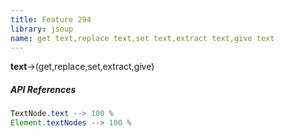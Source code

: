 ```yaml
---
title: Feature 294
library: jsoup
name: get text,replace text,set text,extract text,give text
---
```


**text**->(get,replace,set,extract,give)

##### API References

```java
TextNode.text --> 100 %
Element.textNodes --> 100 %
```
